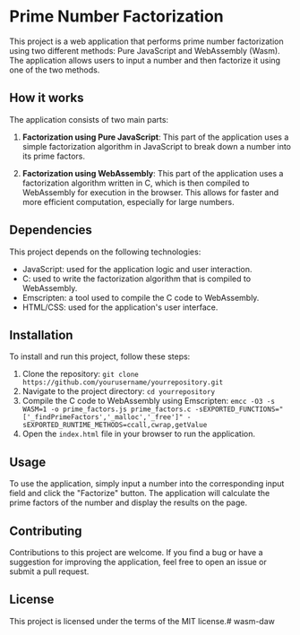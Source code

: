 # Prime Number Factorization

This project is a web application that performs prime number factorization using two different methods: Pure JavaScript and WebAssembly (Wasm). The application allows users to input a number and then factorize it using one of the two methods.

## How it works

The application consists of two main parts:

1. **Factorization using Pure JavaScript**: This part of the application uses a simple factorization algorithm in JavaScript to break down a number into its prime factors.

2. **Factorization using WebAssembly**: This part of the application uses a factorization algorithm written in C, which is then compiled to WebAssembly for execution in the browser. This allows for faster and more efficient computation, especially for large numbers.

## Dependencies

This project depends on the following technologies:

- JavaScript: used for the application logic and user interaction.
- C: used to write the factorization algorithm that is compiled to WebAssembly.
- Emscripten: a tool used to compile the C code to WebAssembly.
- HTML/CSS: used for the application's user interface.

## Installation

To install and run this project, follow these steps:

1. Clone the repository: `git clone https://github.com/yourusername/yourrepository.git`
2. Navigate to the project directory: `cd yourrepository`
3. Compile the C code to WebAssembly using Emscripten: `emcc -O3 -s WASM=1 -o prime_factors.js prime_factors.c -sEXPORTED_FUNCTIONS="['_findPrimeFactors','_malloc','_free']" -sEXPORTED_RUNTIME_METHODS=ccall,cwrap,getValue`
4. Open the `index.html` file in your browser to run the application.

## Usage

To use the application, simply input a number into the corresponding input field and click the "Factorize" button. The application will calculate the prime factors of the number and display the results on the page.

## Contributing

Contributions to this project are welcome. If you find a bug or have a suggestion for improving the application, feel free to open an issue or submit a pull request.

## License

This project is licensed under the terms of the MIT license.# wasm-daw
